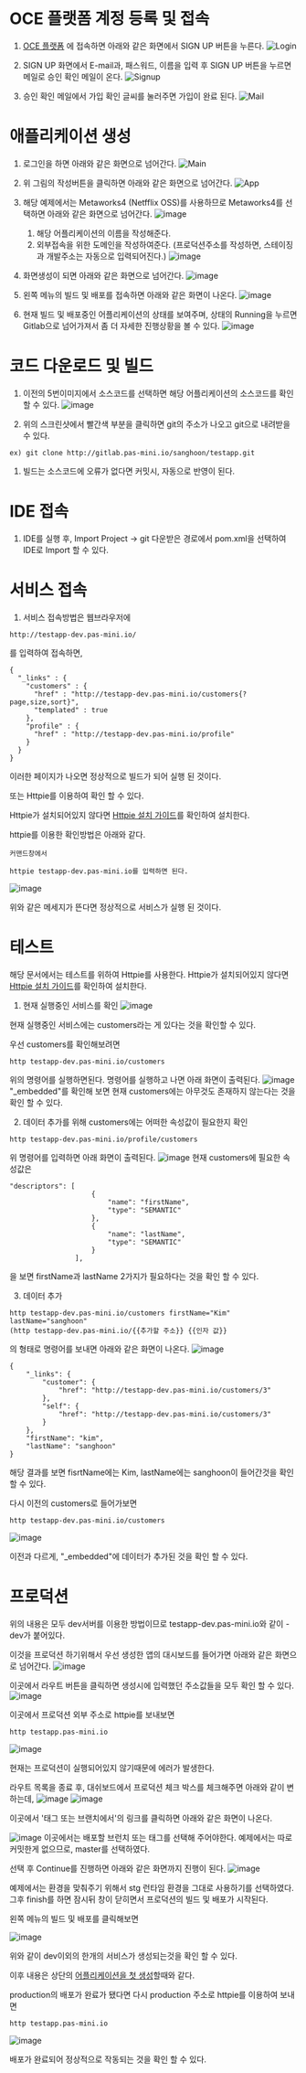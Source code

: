 # OCE 플랫폼 계정 등록 및 접속
1. [OCE 플랫폼](https://cloud.pas-mini.io/) 에 접속하면 아래와 같은 화면에서 SIGN UP 버튼을 누른다.
![Login](https://user-images.githubusercontent.com/16382067/34975851-21bbbe26-fad7-11e7-80e4-580c726d9e51.png)

1. SIGN UP 화면에서 E-mail과, 패스워드, 이름을 입력 후 SIGN UP 버튼을 누르면 메일로 승인 확인 메일이 온다.
![Signup](https://user-images.githubusercontent.com/16382067/34975938-7aa64704-fad7-11e7-8a33-954bc72bbf4a.png)

1. 승인 확인 메일에서 가입 확인 글씨를 눌러주면 가입이 완료 된다.
![Mail](https://user-images.githubusercontent.com/16382067/34976111-54163ff8-fad8-11e7-8d6b-079b678a6719.png)

# 애플리케이션 생성
1. 로그인을 하면 아래와 같은 화면으로 넘어간다.
![Main](https://user-images.githubusercontent.com/16382067/34978941-3bdb8c4e-fae3-11e7-8c29-117a9d77dc20.png)

1. 위 그림의 작성버튼을 클릭하면 아래와 같은 화면으로 넘어간다.
![App](https://user-images.githubusercontent.com/16382067/34979768-ace15854-fae5-11e7-9d59-4be0fc2e061d.png)

1. 해당 예제에서는 Metaworks4 (Netfflix OSS)를 사용하므로 Metaworks4를 선택하면 아래와 같은 화면으로 넘어간다.
![image](https://user-images.githubusercontent.com/16382067/34980801-f44587e4-fae8-11e7-86c6-8727351f719b.png)
    1) 해당 어플리케이션의 이름을 작성해준다. 
    2) 외부접속을 위한 도메인을 작성하여준다. 
     (프로덕션주소를 작성하면, 스테이징과 개발주소는 자동으로 입력되어진다.)
    ![image](https://user-images.githubusercontent.com/16382067/34980956-670cc33c-fae9-11e7-9798-b56bf4257ee9.png)

1. 화면생성이 되면 아래와 같은 화면으로 넘어간다.
![image](https://user-images.githubusercontent.com/16382067/34981296-6f23eedc-faea-11e7-8c31-ae8ea9290a51.png)

1. 왼쪽 메뉴의 빌드 및 배포를 접속하면 아래와 같은 화면이 나온다.
![image](https://user-images.githubusercontent.com/16382067/34981374-ac8662a0-faea-11e7-96b4-54d0f4c76955.png)

1. 현재 빌드 및 배포중인 어플리케이션의 상태를 보여주며, 상태의 Running을 누르면 Gitlab으로 넘어가져서 좀 더 자세한 진행상황을 볼 수 있다.
![image](https://user-images.githubusercontent.com/16382067/34981441-d8b98bd6-faea-11e7-991f-135a8449df84.png)

# 코드 다운로드 및 빌드
1. 이전의 5번이미지에서 소스코드를 선택하면 해당 어플리케이션의 소스코드를 확인 할 수 있다.
![image](https://user-images.githubusercontent.com/16382067/34981934-63195210-faec-11e7-8321-067bb80e22cc.png)

1. 위의 스크린샷에서 빨간색 부분을 클릭하면 git의 주소가 나오고 git으로 내려받을 수 있다.
```
ex) git clone http://gitlab.pas-mini.io/sanghoon/testapp.git
```

1. 빌드는 소스코드에 오류가 없다면 커밋시, 자동으로 반영이 된다.

# IDE 접속
1. IDE를 실행 후, Import Project -> git 다운받은 경로에서 pom.xml을 선택하여 IDE로 Import 할 수 있다.

# 서비스 접속
1. 서비스 접속방법은 웹브라우저에
```
http://testapp-dev.pas-mini.io/
```
를 입력하여 접속하면,
```
{
  "_links" : {
    "customers" : {
      "href" : "http://testapp-dev.pas-mini.io/customers{?page,size,sort}",
      "templated" : true
    },
    "profile" : {
      "href" : "http://testapp-dev.pas-mini.io/profile"
    }
  }
}
```
이러한 페이지가 나오면 정상적으로 빌드가 되어 실행 된 것이다.

또는 Httpie를 이용하여 확인 할 수 있다.

Httpie가 설치되어있지 않다면 [Httpie 설치 가이드](https://github.com/TheOpenCloudEngine/uEngine-cloud/wiki/Httpie-%EC%84%A4%EC%B9%98)를 확인하여 설치한다.

httpie를 이용한 확인방법은 아래와 같다.

```
커맨드창에서

httpie testapp-dev.pas-mini.io를 입력하면 된다.
```
![image](https://user-images.githubusercontent.com/16382067/35023129-a9d1288c-fb7c-11e7-9030-f9ec22a04592.png)

위와 같은 메세지가 뜬다면 정상적으로 서비스가 실행 된 것이다.

# 테스트

해당 문서에서는 테스트를 위하여 Httpie를 사용한다.
Httpie가 설치되어있지 않다면 [Httpie 설치 가이드](https://github.com/TheOpenCloudEngine/uEngine-cloud/wiki/Httpie-%EC%84%A4%EC%B9%98)를 확인하여 설치한다.

1. 현재 실행중인 서비스를 확인
![image](https://user-images.githubusercontent.com/16382067/35023129-a9d1288c-fb7c-11e7-9030-f9ec22a04592.png)

현재 실행중인 서비스에는 customers라는 게 있다는 것을 확인할 수 있다.

우선 customers를 확인해보려면

```
http testapp-dev.pas-mini.io/customers
```
위의 명령어를 실행하면된다. 명령어를 실행하고 나면 아래 화면이 출력된다.
![image](https://user-images.githubusercontent.com/16382067/35025189-4a35c8c8-fb87-11e7-9114-a28376e29536.png)
"_embedded"를 확인해 보면 현재 customers에는 아무것도 존재하지 않는다는 것을 확인 할 수 있다.

2. 데이터 추가를 위해 customers에는 어떠한 속성값이 필요한지 확인
```
http testapp-dev.pas-mini.io/profile/customers
```
위 명령어를 입력하면 아래 화면이 출력된다.
![image](https://user-images.githubusercontent.com/16382067/35025239-b24c3e24-fb87-11e7-9de4-acc77ca1df95.png)
현재 customers에 필요한 속성값은 
```
"descriptors": [
                    {
                        "name": "firstName",
                        "type": "SEMANTIC"
                    },
                    {
                        "name": "lastName",
                        "type": "SEMANTIC"
                    }
                ],
```
을 보면 firstName과 lastName 2가지가 필요하다는 것을 확인 할 수 있다.

3. 데이터 추가
```
http testapp-dev.pas-mini.io/customers firstName="Kim" lastName="sanghoon"
(http testapp-dev.pas-mini.io/{{추가할 주소}} {{인자 값}}
```
의 형태로 명령어를 보내면 아래와 같은 화면이 나온다.
![image](https://user-images.githubusercontent.com/16382067/35025455-f9101c62-fb88-11e7-8a38-caedd4dbd88d.png)

```
{
    "_links": {
        "customer": {
            "href": "http://testapp-dev.pas-mini.io/customers/3"
        },
        "self": {
            "href": "http://testapp-dev.pas-mini.io/customers/3"
        }
    },
    "firstName": "kim",
    "lastName": "sanghoon"
}
```
해당 결과를 보면 fisrtName에는 Kim, lastName에는 sanghoon이 들어간것을 확인 할 수 있다.

다시 이전의 customers로 들어가보면
```
http testapp-dev.pas-mini.io/customers
```
![image](https://user-images.githubusercontent.com/16382067/35025758-a853ca38-fb8a-11e7-90ee-918b8e9b347f.png)

이전과 다르게, "_embedded"에 데이터가 추가된 것을 확인 할 수 있다.

# 프로덕션

위의 내용은 모두 dev서버를 이용한 방법이므로 testapp-dev.pas-mini.io와 같이 -dev가 붙어있다.

이것을 프로덕션 하기위해서 우선 생성한 앱의 대시보드를 들어가면 아래와 같은 화면으로 넘어간다.
![image](https://user-images.githubusercontent.com/16382067/35026073-36bc222e-fb8c-11e7-913e-5bc3f83ae38f.png)

이곳에서 라우트 버튼을 클릭하면 생성시에 입력했던 주소값들을 모두 확인 할 수 있다.
![image](https://user-images.githubusercontent.com/16382067/35026115-691bca8a-fb8c-11e7-9737-9df72d1316fc.png)

이곳에서 프로덕션 외부 주소로 httpie를 보내보면
```
http testapp.pas-mini.io
```
![image](https://user-images.githubusercontent.com/16382067/35026150-9a08f708-fb8c-11e7-8261-3058a570befe.png)

현재는 프로덕션이 실행되어있지 않기때문에 에러가 발생한다.

라우트 목록을 종료 후, 대쉬보드에서 프로덕션 체크 박스를 체크해주면 아래와 같이 변하는데,
![image](https://user-images.githubusercontent.com/16382067/35026555-202f68b0-fb8f-11e7-8982-15bf27f5078e.png)
![image](https://user-images.githubusercontent.com/16382067/35026579-4df0bb28-fb8f-11e7-9dff-c8f155bc69ce.png)

이곳에서 '태그 또는 브랜치에서'의 링크를 클릭하면 아래와 같은 화면이 나온다.

![image](https://user-images.githubusercontent.com/16382067/35026634-8dd5daca-fb8f-11e7-9a8d-3a6de1a36cfa.png)
이곳에서는 배포할 브런치 또는 태그를 선택해 주어야한다. 예제에서는 따로 커밋한게 없으므로, master를 선택하였다.

선택 후 Continue를 진행하면 아래와 같은 화면까지 진행이 된다.
![image](https://user-images.githubusercontent.com/16382067/35026671-c4110484-fb8f-11e7-919b-05c94f4e0b37.png)

예제에서는 환경을 맞춰주기 위해서 stg 런타임 환경을 그대로 사용하기를 선택하였다. 
그후 finish를 하면 잠시뒤 창이 닫히면서 프로덕션의 빌드 및 배포가 시작된다.

왼쪽 메뉴의 빌드 및 배포를 클릭해보면

![image](https://user-images.githubusercontent.com/16382067/35026734-1d9312a4-fb90-11e7-85b8-fd001c228679.png)

위와 같이 dev이외의 한개의 서비스가 생성되는것을 확인 할 수 있다.

이후 내용은 상단의 [어플리케이션을 첫 생성](https://github.com/TheOpenCloudEngine/uEngine-cloud/wiki/OCE-MSA-%ED%94%8C%EB%9E%AB%ED%8F%BC%EC%9D%98-%EC%82%AC%EC%9A%A9#%EC%95%A0%ED%94%8C%EB%A6%AC%EC%BC%80%EC%9D%B4%EC%85%98-%EC%83%9D%EC%84%B1)할때와 같다.

production의 배포가 완료가 됐다면 다시 production 주소로 httpie를 이용하여 보내면
```
http testapp.pas-mini.io
```
![image](https://user-images.githubusercontent.com/16382067/35027729-a0f93c36-fb95-11e7-8f1b-a9087b6750ad.png)

배포가 완료되어 정상적으로 작동되는 것을 확인 할 수 있다.
